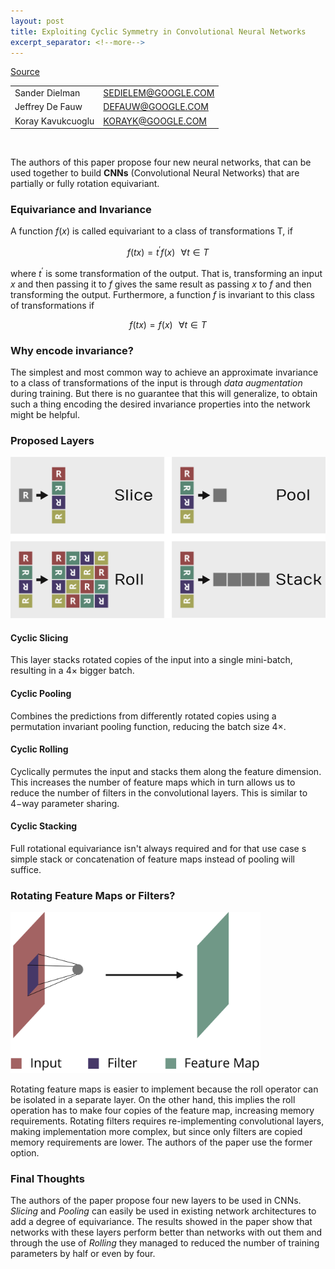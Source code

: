 ```yaml
---
layout: post
title: Exploiting Cyclic Symmetry in Convolutional Neural Networks
excerpt_separator: <!--more-->
---
```


[Source](https://arxiv.org/abs/1602.02660)

<table class='authors'>
  <tr>
    <td>Sander Dielman</td>
    <td class="email"><a href="mailto:SEDIELEM@GOOGLE.COM">SEDIELEM@GOOGLE.COM</a></td>
  </tr>
  <tr>
    <td>Jeffrey De Fauw</td>
    <td class="email"><a href="mailto:DEFAUW@GOOGLE.COM">DEFAUW@GOOGLE.COM</a></td>
  </tr>
  <tr>
    <td>Koray Kavukcuoglu</td>
    <td class="email"><a href="mailto:KORAYK@GOOGLE.COM">KORAYK@GOOGLE.COM</a></td>
  </tr>
</table>

<br/>

The authors of this paper propose four new neural networks, that can be used together to build **CNNs** (Convolutional Neural Networks) that are partially or fully rotation equivariant.

<!--more-->

### Equivariance and Invariance

  A function $f(x)$ is called equivariant to a class of transformations T, if

  $$ f(tx) = t^\prime f(x) \,\,\,\, \forall t \in T$$

  where $t^\prime$ is some transformation of the output. That is, transforming an input $x$ and then passing it to $f$ gives the same result as passing $x$ to $f$ and then transforming the output. Furthermore, a function $f$ is invariant to this class of transformations if

  $$ f(tx) = f(x) \,\,\,\, \forall t \in T$$

### Why encode invariance?

The simplest and most common way to achieve an approximate invariance to a class of transformations of the input is through *data augmentation* during training. But there is no guarantee that this will generalize, to obtain such a thing encoding the desired invariance properties into the network might be helpful.

### Proposed Layers
![Cyclic Operators](/images/cyclic_ops.png)

#### Cyclic Slicing

This layer stacks rotated copies of the input into a single mini-batch, resulting in a $4 \times$ bigger batch.

#### Cyclic Pooling

Combines the predictions from differently rotated copies using a permutation invariant pooling function, reducing the batch size $4 \times$.

#### Cyclic Rolling

Cyclically permutes the input and stacks them along the feature dimension. This increases the number of feature maps which in turn allows us to reduce the number of filters in the convolutional layers. This is similar to $4-$way parameter sharing.

#### Cyclic Stacking

Full rotational equivariance isn't always required and for that use case s simple stack or concatenation of feature maps instead of pooling will suffice.

### Rotating Feature Maps or Filters?

<img src="/images/feature_maps.png" alt="Feature vs Filter" width="400"/>

Rotating feature maps is easier to implement because the roll operator can be isolated in a separate layer. On the other hand, this implies the roll operation has to make four copies of the feature map, increasing memory requirements. Rotating filters requires re-implementing convolutional layers, making implementation more complex, but since only filters are copied memory requirements are lower. The authors of the paper use the former option.

### Final Thoughts

The authors of the paper propose four new layers to be used in CNNs. *Slicing* and *Pooling* can easily be used in existing network architectures to add a degree of equivariance. The results showed in the paper show that networks with these layers perform better than networks with out them and through the use of *Rolling* they managed to reduced the number of training parameters by half or even by four. <!-- I believe further research is required to confirm that  -->